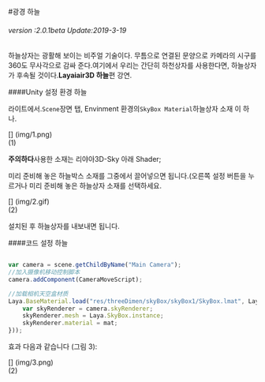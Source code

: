 #광경 하늘

###### *version :2.0.1beta   Update:2019-3-19*

하늘상자는 광활해 보이는 비주얼 기술이다. 무틈으로 연결된 문양으로 카메라의 시구를 360도 무사각으로 감싸 준다.여기에서 우리는 간단히 하천상자를 사용한다면, 하늘상자가 후속될 것이다.**Layaiair3D 하늘**편 강연.

####Unity 설정 환경 하늘

라이트에서.`Scene`장면 탭, Envinment 환경의`SkyBox Material`하늘상자 소재 이 하나.

[] (img/1.png)<br>(1)

**주의하다**사용한 소재는 리야아3D-Sky 아래 Shader;

미리 준비해 놓은 하늘박스 소재를 그중에서 끌어넣으면 됩니다.(오른쪽 설정 버튼을 누르거나 미리 준비해 놓은 하늘상자 소재를 선택하세요.

[] (img/2.gif)<br>(2)

설치된 후 하늘상자를 내보내면 됩니다.

####코드 설정 하늘


```typescript

var camera = scene.getChildByName("Main Camera");
//加入摄像机移动控制脚本
camera.addComponent(CameraMoveScript);

//加载相机天空盒材质
Laya.BaseMaterial.load("res/threeDimen/skyBox/skyBox1/SkyBox.lmat", Laya.Handler.create(null, function(mat) {
    var skyRenderer = camera.skyRenderer;
    skyRenderer.mesh = Laya.SkyBox.instance;
    skyRenderer.material = mat;
}));
```


효과 다음과 같습니다 (그림 3):

[] (img/3.png)<br>(2)

